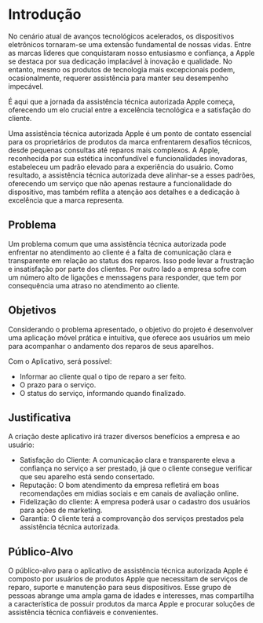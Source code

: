 # Introdução

No cenário atual de avanços tecnológicos acelerados, os dispositivos eletrônicos tornaram-se uma extensão fundamental de nossas vidas. Entre as marcas líderes que conquistaram nosso entusiasmo e confiança, a Apple se destaca por sua dedicação implacável à inovação e qualidade. No entanto, mesmo os produtos de tecnologia mais excepcionais podem, ocasionalmente, requerer assistência para manter seu desempenho impecável.

É aqui que a jornada da assistência técnica autorizada Apple começa, oferecendo um elo crucial entre a excelência tecnológica e a satisfação do cliente.

Uma assistência técnica autorizada Apple é um ponto de contato essencial para os proprietários de produtos da marca enfrentarem desafios técnicos, desde pequenas consultas até reparos mais complexos.
 A Apple, reconhecida por sua estética inconfundível e funcionalidades inovadoras, estabeleceu um padrão elevado para a experiência do usuário.
  Como resultado, a assistência técnica autorizada deve alinhar-se a esses padrões, oferecendo um serviço que não apenas restaure a funcionalidade do dispositivo, mas também reflita a atenção aos detalhes e a dedicação à excelência que a marca representa.

## Problema

Um problema comum que uma assistência técnica autorizada pode enfrentar no atendimento ao cliente é a falta de comunicação clara e transparente em relação ao status dos reparos. Isso pode levar a frustração e insatisfação por parte dos clientes. Por outro lado a empresa sofre com um número alto de ligações e menssagens para responder, que tem por consequência uma atraso no atendimento ao cliente.

## Objetivos

Considerando o problema apresentado, o objetivo do projeto é desenvolver uma aplicação móvel prática e intuitiva, que oferece aos usuários um meio para acompanhar o andamento dos reparos de seus aparelhos.

Com o Aplicativo, será possível:
-  Informar ao cliente qual o tipo de reparo a ser feito.
-   O prazo para o serviço.
-   O status do serviço, informando quando finalizado.

## Justificativa

A criação deste aplicativo irá trazer diversos benefícios a empresa e ao usuário:

-   Satisfação do Cliente: A comunicação clara e transparente eleva a confiança no serviço a ser prestado, já que o cliente consegue verificar que seu aparelho está sendo consertado.
-   Reputação: O bom atendimento da empresa refletirá em boas recomendações em midias sociais  e em canais de avaliação online. 
-   Fidelização do cliente: A empresa poderá usar o cadastro dos usuários para ações de marketing.
-   Garantia: O cliente terá a comprovanção dos serviços prestados pela assistência técnica autorizada.

## Público-Alvo

O público-alvo para o aplicativo de assistência técnica autorizada Apple é composto por usuários de produtos Apple que necessitam de serviços de reparo, suporte e manutenção para seus dispositivos. Esse grupo de pessoas abrange uma ampla gama de idades e interesses, mas compartilha a característica de possuir produtos da marca Apple e procurar soluções de assistência técnica confiáveis e convenientes.















